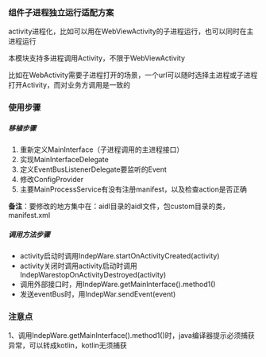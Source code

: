 
### 组件子进程独立运行适配方案

activity进程化，比如可以用在WebViewActivity的子进程运行，也可以同时在主进程运行

本模块支持多进程调用Activity，不限于WebViewActivity

比如在WebActivity需要子进程打开的场景，一个url可以随时选择主进程或子进程打开Activity，而对业务方调用是一致的

### 使用步骤

##### 移植步骤

1. 重新定义MainInterface（子进程调用的主进程接口）
2. 实现MainInterfaceDelegate
3. 定义EventBusListenerDelegate要监听的Event
4. 修改ConfigProvider
5. 主要MainProcessService有没有注册manifest，以及检查action是否正确

**备注**：要修改的地方集中在：aidl目录的aidl文件，包custom目录的类，manifest.xml


##### 调用方法步骤

- activity启动时调用IndepWare.startOnActivityCreated(activity)
- activity关闭时调用activity启动时调用IndepWarestopOnActivityDestroyed(activity)
- 调用外部接口时，用IndepWare.getMainInterface().method1()
- 发送eventBus时，用IndepWar.sendEvent(event)

### 注意点
1、调用IndepWare.getMainInterface().method1()时，java编译器提示必须捕获异常，可以转成kotlin，kotlin无须捕获

